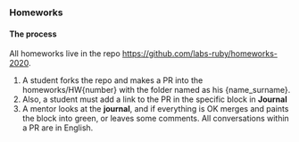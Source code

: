 ### Homeworks

#### The process

All homeworks live in the repo https://github.com/labs-ruby/homeworks-2020.
1) A student forks the repo and makes a PR into the homeworks/HW{number} with the folder named as his {name_surname}.
2) Also, a student must add a link to the PR in the specific block in **Journal**
3) A mentor looks at the **journal**, and if everything is OK merges and paints the block into green, or leaves some comments. All conversations within a PR are in English.

